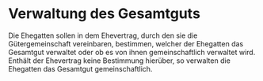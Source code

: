 # Verwaltung des Gesamtguts

Die Ehegatten sollen in dem Ehevertrag, durch den sie die Gütergemeinschaft vereinbaren, bestimmen, welcher der Ehegatten das Gesamtgut verwaltet oder ob es von ihnen gemeinschaftlich verwaltet wird. Enthält der Ehevertrag keine Bestimmung hierüber, so verwalten die Ehegatten das Gesamtgut gemeinschaftlich. 

